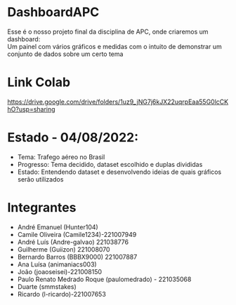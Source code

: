 # DashboardAPC
Esse é o nosso projeto final da disciplina de APC, onde criaremos um dashboard:  
Um painel com vários gráficos e medidas com o intuito de demonstrar um conjunto de dados sobre um certo tema

# Link Colab
https://drive.google.com/drive/folders/1uz9_jNG7j6kJX22uqrpEaa55G0lcCKhO?usp=sharing

# Estado - 04/08/2022:
- Tema: Trafego aéreo no Brasil
- Progresso: Tema decidido, dataset escolhido e duplas divididas
- Estado: Entendendo dataset e desenvolvendo ideias de quais gráficos serão utilizados

# Integrantes
- André Emanuel (Hunter104)
- Camile Oliveira (Camile1234)-221007949
- André Luís (Andre-galvao) 221038776
- Guilherme (Guiizon) 221008070
- Bernardo Barros (BBBX9000) 221007887
- Ana Luísa (animaniacs003)
- João (joaoseisei)-221008150
- Paulo Renato Medrado Roque (paulomedrado) - 221035068
- Duarte (smmstakes)
- Ricardo (l-ricardo)-221007653
